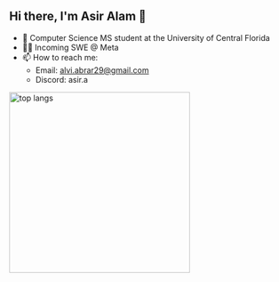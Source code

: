 ## Hi there, I'm Asir Alam 👋
- 🔭 Computer Science MS student at the University of Central Florida
- 👨‍💻 Incoming SWE @ Meta
- 📫 How to reach me:
  - Email: alvi.abrar29@gmail.com
  - Discord: asir.a

<img width=325 align="center" src="https://github-readme-stats.vercel.app/api/top-langs/?username=asiraalam&hide=HTML&langs_count=8&layout=compact&theme=react&border_radius=10&size_weight=0.5&count_weight=0.5&exclude_repo=github-readme-stats" alt="top langs" />

<!--
**AsirAAlam/AsirAAlam** is a ✨ _special_ ✨ repository because its `README.md` (this file) appears on your GitHub profile.

Here are some ideas to get you started:

- 🔭 I’m currently working on ...
- 🌱 I’m currently learning ...
- 👯 I’m looking to collaborate on ...
- 🤔 I’m looking for help with ...
- 💬 Ask me about ...
- 📫 How to reach me: ...
- 😄 Pronouns: ...
- ⚡ Fun fact: ...
-->
